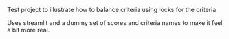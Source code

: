 Test project to illustrate how to balance criteria using locks for the criteria 

Uses streamlit and a dummy set of scores and criteria names to make it feel a bit more real. 
